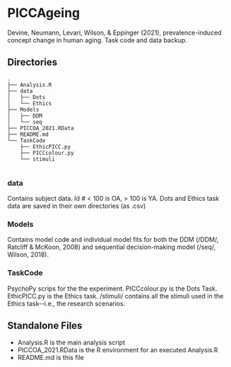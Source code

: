 # PICCAgeing
Devine, Neumann, Levari, Wilson, &amp; Eppinger (2021), prevalence-induced concept change in human aging. Task code and data backup. 

## Directories
``` 
.
├── Analysis.R
├── data
│   ├── Dots
│   └── Ethics
├── Models
│   ├── DDM
│   └── seq
├── PICCOA_2021.RData
├── README.md
└── TaskCode
    ├── EthicPICC.py
    ├── PICCcolour.py
    └── stimuli


```

### **data**
Contains subject data. Id # < 100 is OA, > 100 is YA. Dots and Ethics task data are saved in their own directories (as .csv)

### **Models**
Contains model code and individual model fits for both the DDM (/DDM/, Ratcliff & McKoon, 2008) and sequential decision-making model (/seq/, Wilson, 2018). 

### **TaskCode**
PsychoPy scrips for the the experiment. PICCcolour.py is the Dots Task. EthicPICC.py is the Ethics task. /stimuli/ contains all the stimuli used in the Ethics task--i.e., the research scenarios. 

## Standalone Files
* Analysis.R is the main analysis script
* PICCOA_2021.RData is the R environment for an executed Analysis.R
* README.md is this file


